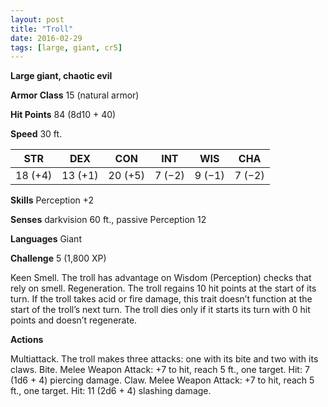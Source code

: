 ```yaml
---
layout: post
title: "Troll"
date: 2016-02-29
tags: [large, giant, cr5]
---
```


**Large giant, chaotic evil**

**Armor Class** 15 (natural armor)

**Hit Points** 84 (8d10 + 40)

**Speed** 30 ft.

|   STR   |   DEX   |   CON   |   INT   |   WIS   |   CHA   |
|:-----:|:-----:|:-----:|:-----:|:-----:|:-----:|
| 18 (+4) | 13 (+1) | 20 (+5) | 7 (−2) | 9 (−1) | 7 (−2) |

**Skills** Perception +2 

**Senses** darkvision 60 ft., passive Perception 12 

**Languages** Giant 

**Challenge** 5 (1,800 XP)

 Keen Smell. The troll has advantage on Wisdom (Perception) checks that rely on smell. Regeneration. The troll regains 10 hit points at the start of its turn. If the troll takes acid or fire damage, this trait doesn’t function at the start of the troll’s next turn. The troll dies only if it starts its turn with 0 hit points and doesn’t regenerate. 

**Actions** 

Multiattack. The troll makes three attacks: one with its bite and two with its claws. Bite. Melee Weapon Attack: +7 to hit, reach 5 ft., one target. Hit: 7 (1d6 + 4) piercing damage. Claw. Melee Weapon Attack: +7 to hit, reach 5 ft., one target. Hit: 11 (2d6 + 4) slashing damage.